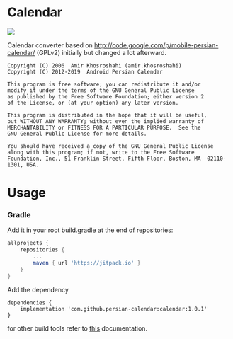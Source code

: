 # Calendar
[![](https://jitpack.io/v/persian-calendar/calendar.svg)](https://jitpack.io/#persian-calendar/calendar)

Calendar converter based on http://code.google.com/p/mobile-persian-calendar/ (GPLv2) initially but changed a lot afterward.

  ```
  Copyright (C) 2006  Amir Khosroshahi (amir.khosroshahi)
  Copyright (C) 2012-2019  Android Persian Calendar

  This program is free software; you can redistribute it and/or
  modify it under the terms of the GNU General Public License
  as published by the Free Software Foundation; either version 2
  of the License, or (at your option) any later version.

  This program is distributed in the hope that it will be useful,
  but WITHOUT ANY WARRANTY; without even the implied warranty of
  MERCHANTABILITY or FITNESS FOR A PARTICULAR PURPOSE.  See the
  GNU General Public License for more details.

  You should have received a copy of the GNU General Public License
  along with this program; if not, write to the Free Software
  Foundation, Inc., 51 Franklin Street, Fifth Floor, Boston, MA  02110-1301, USA.
  ```

# Usage
### Gradle
Add it in your root build.gradle at the end of repositories:
```groovy
allprojects {
    repositories {
        ...
        maven { url 'https://jitpack.io' }
    }
}
```  
Add the dependency
```
dependencies {
    implementation 'com.github.persian-calendar:calendar:1.0.1'
}
```
 
for other build tools refer to [this](https://jitpack.io/#persian-calendar/calendar) documentation.
